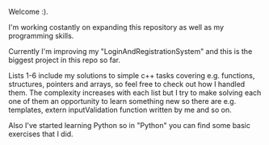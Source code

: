 Welcome :). 
    
I'm working costantly on expanding this repository as well as my programming skills. 

Currently I'm improving my "LoginAndRegistrationSystem" and this is the biggest project in this repo so far. 

Lists 1-6 include my solutions to simple c++ tasks covering e.g. functions, structures, pointers and arrays, so feel free to check out how I handled them. The complexity increases with each list but I try to make solving each one of them an opportunity to learn something new so there are e.g. templates, extern inputValidation function written by me and so on.

Also I've started learning Python so in "Python" you can find some basic exercises that I did.
